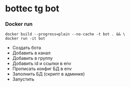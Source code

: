 # bottec tg bot

### Docker run
```commandline
docker build --progress=plain --no-cache -t bot . && \
docker run -it bot
```

* Создать бота
* Добавить в канал
* Добавить в группу
* Добавить id и ссылки в env
* Прописать конфиг БД в env
* Заполнить БД (скрипт в админке)
* Запустить
